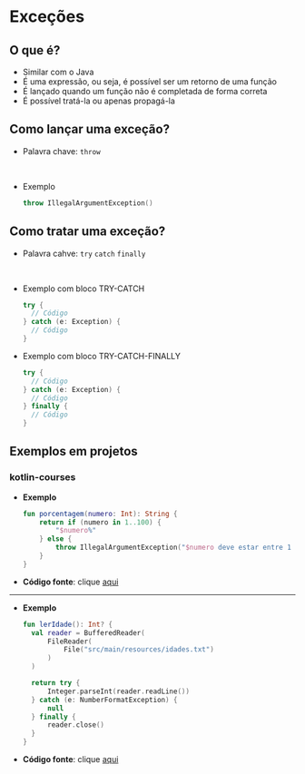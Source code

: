 # Exceções

## O que é?

* Similar com o Java
* É uma expressão, ou seja, é possível ser um retorno de uma função
* É lançado quando um função não é completada de forma correta
* É possível tratá-la ou apenas propagá-la

## Como lançar uma exceção?

* Palavra chave: ```throw```

<br>

* Exemplo
  ```kotlin
  throw IllegalArgumentException()
  ```
  
## Como tratar uma exceção?

* Palavra cahve: ```try``` ```catch``` ```finally```

<br>

* Exemplo com bloco TRY-CATCH
  ```kotlin
  try {
    // Código
  } catch (e: Exception) {
    // Código
  }
  ```
  
* Exemplo com bloco TRY-CATCH-FINALLY
  ```kotlin
  try {
    // Código
  } catch (e: Exception) {
    // Código
  } finally {
    // Código
  }
  ```

## Exemplos em projetos

### kotlin-courses

* **Exemplo**
  ```kotlin
  fun porcentagem(numero: Int): String {
      return if (numero in 1..100) {
          "$numero%"
      } else {
          throw IllegalArgumentException("$numero deve estar entre 1 e 100")
      }
  }
  ```
* **Código fonte**: clique [aqui](https://github.com/ImGabreuw/kotlin-courses/blob/master/douglas-motta/lancar-excecoes/src/main/kotlin/Main.kt)

---

* **Exemplo**
  ```kotlin
  fun lerIdade(): Int? {
    val reader = BufferedReader(
        FileReader(
            File("src/main/resources/idades.txt")
        )
    )

    return try {
        Integer.parseInt(reader.readLine())
    } catch (e: NumberFormatException) {
        null
    } finally {
        reader.close()
    }
  }
  ```
* **Código fonte**: clique [aqui](https://github.com/ImGabreuw/kotlin-courses/blob/master/douglas-motta/tratar-excecoes/src/main/kotlin/Main.kt)
